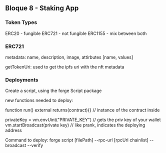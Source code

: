 ## Bloque 8 - Staking App

### Token Types

ERC20   - fungible
ERC721  - not fungible
ERC1155 - mix between both

### ERC721

metadata: name, description, image, attirbutes [name, values]

getTokenUri: used to get the ipfs uri with the nft metadata


### Deployments

Create a script, using the forge Script package

new functions needed to deploy:

function run() external returns(contract){} // instance of the contract inside

privateKey = vm.envUint("PRIVATE_KEY") // gets the priv key of your wallet
vm.startBroadcast(private key) // like prank, indicates the deploying address


Command to deploy:
forge script [filePath] --rpc-url [rpcUrl chainlist] --broadcast --verify
